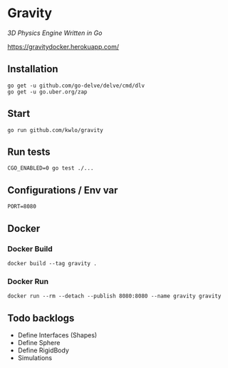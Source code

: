# Gravity

*3D Physics Engine Written in Go*

https://gravitydocker.herokuapp.com/

## Installation

```
go get -u github.com/go-delve/delve/cmd/dlv
go get -u go.uber.org/zap
```

## Start

```
go run github.com/kwlo/gravity
```

## Run tests

```
CGO_ENABLED=0 go test ./...
```

## Configurations / Env var

```
PORT=8080
```

## Docker

### Docker Build

```
docker build --tag gravity .
```

### Docker Run

```
docker run --rm --detach --publish 8080:8080 --name gravity gravity
```

## Todo backlogs

- Define Interfaces (Shapes)
- Define Sphere
- Define RigidBody
- Simulations
